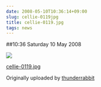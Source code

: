 ```yaml
---
date: 2008-05-10T10:36:14+09:00
slug: cellie-0119jpg
title: cellie-0119.jpg
tags: news
---
```


##10:36 Saturday 10 May 2008


[![](http://farm3.static.flickr.com/2147/2479687114_6c2e40a01b.jpg)](http://www.flickr.com/photos/thunderrabbit/2479687114/)
  


[cellie-0119.jpg](http://www.flickr.com/photos/thunderrabbit/2479687114/)
  

Originally uploaded by [thunderrabbit](http://www.flickr.com/people/thunderrabbit/)





  

